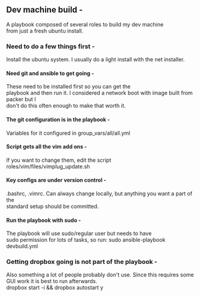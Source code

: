 ## Dev machine build -  
A playbook composed of several roles to build my dev machine  
from just a fresh ubuntu install.  

### Need to do a few things first -  
Install the ubuntu system.
I usually do a light install with the net installer.  


#### Need git and ansible to get going -  
These need to be installed first so you can get the  
playbook and then run it.
I considered a network boot with image built from packer but I  
don't do this often enough to make that worth it.  
#### The git configuration is in the playbook -  
Variables for it configured in group_vars/all/all.yml

#### Script gets all the vim add ons -  
If you want to change them, edit the script   
roles/vim/files/vimplug_update.sh

#### Key configs are under version control -  
.bashrc, .vimrc.
Can always change locally, but anything you want a part of the  
standard setup should be committed.  

#### Run the playbook with sudo -  
The playbook will use sudo/regular user but needs to have  
sudo permission for lots of tasks, so run:
sudo ansible-playbook devbuild.yml

### Getting dropbox going is not part of the playbook -  
Also something a lot of people probably don't use.
Since this requires some GUI work it is best to run afterwards.  
dropbox start -i && dropbox autostart y  

